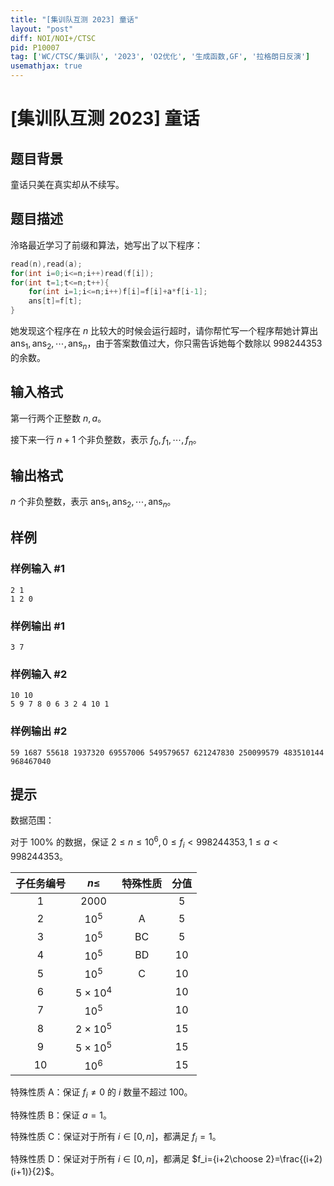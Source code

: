 ```yaml
---
title: "[集训队互测 2023] 童话"
layout: "post"
diff: NOI/NOI+/CTSC
pid: P10007
tag: ['WC/CTSC/集训队', '2023', 'O2优化', '生成函数,GF', '拉格朗日反演']
usemathjax: true
---
```


# [集训队互测 2023] 童话
## 题目背景

童话只美在真实却从不续写。
## 题目描述

泠珞最近学习了前缀和算法，她写出了以下程序：

```cpp
read(n),read(a);
for(int i=0;i<=n;i++)read(f[i]);
for(int t=1;t<=n;t++){
    for(int i=1;i<=n;i++)f[i]=f[i]+a*f[i-1];
    ans[t]=f[t];
}
```

她发现这个程序在 $n$ 比较大的时候会运行超时，请你帮忙写一个程序帮她计算出 $\text{ans}_1,\text{ans}_2,\cdots,\text{ans}_n$，由于答案数值过大，你只需告诉她每个数除以 $998244353$ 的余数。
## 输入格式

第一行两个正整数 $n,a$。

接下来一行 $n+1$ 个非负整数，表示 $f_0,f_1,\cdots,f_n$。
## 输出格式

$n$ 个非负整数，表示 $\text{ans}_1,\text{ans}_2,\cdots,\text{ans}_n$。
## 样例

### 样例输入 #1
```
2 1
1 2 0
```
### 样例输出 #1
```
3 7
```
### 样例输入 #2
```
10 10
5 9 7 8 0 6 3 2 4 10 1
```
### 样例输出 #2
```
59 1687 55618 1937320 69557006 549579657 621247830 250099579 483510144 968467040
```
## 提示

数据范围：

对于 $100\%$ 的数据，保证 $2\leqslant n\leqslant 10^6,0\leqslant f_i<998244353,1\leqslant a<998244353$。

| 子任务编号 |  $n\leqslant$  | 特殊性质 | 分值 |
| :--------: | :------------: | :------: | :--: |
|    $1$     |     $2000$     |          | $5$  |
|    $2$     |     $10^5$     |    A     | $5$  |
|    $3$     |     $10^5$     |    BC    | $5$  |
|    $4$     |     $10^5$     |    BD    | $10$ |
|    $5$     |     $10^5$     |    C     | $10$ |
|    $6$     | $5\times10^4$  |          | $10$ |
|    $7$     |     $10^5$     |          | $10$ |
|    $8$     | $2\times 10^5$ |          | $15$ |
|    $9$     | $5\times 10^5$ |          | $15$ |
|    $10$    |     $10^6$     |          | $15$ |

特殊性质 A：保证 $f_i\ne 0$ 的 $i$ 数量不超过 $100$。

特殊性质 B：保证 $a=1$。

特殊性质 C：保证对于所有 $i\in[0,n]$，都满足 $f_i=1$。

特殊性质 D：保证对于所有 $i\in[0,n]$，都满足 $f_i={i+2\choose 2}=\frac{(i+2)(i+1)}{2}$。
